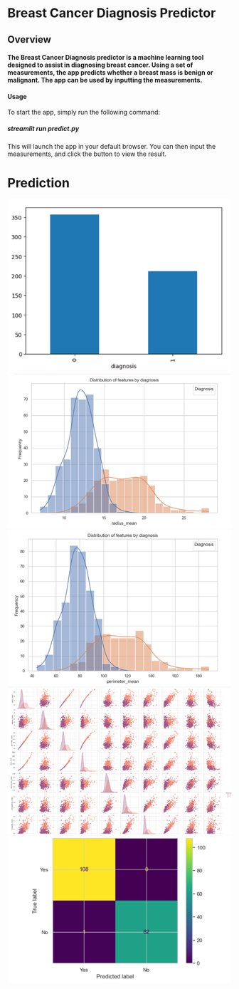 # Breast Cancer Diagnosis Predictor
## Overview
#### The Breast Cancer Diagnosis predictor is a machine learning tool designed to assist in diagnosing breast cancer. Using a set of measurements, the app predicts whether a breast mass is benign or malignant. The app can be used by inputting the measurements. 

#### Usage
To start the app, simply run the following command:
##### streamlit run predict.py 
This will launch the app in your default browser. You can then input the measurements, and click the button to view the result.


# Prediction
![Cancer Prediction](Images/Image1.png)
![Cancer Prediction](Images/Image2.png)
![Cancer Prediction](Images/Image3.png)
![Cancer Prediction](Images/Image4.png)
![Cancer Prediction](Images/Image5.png)
